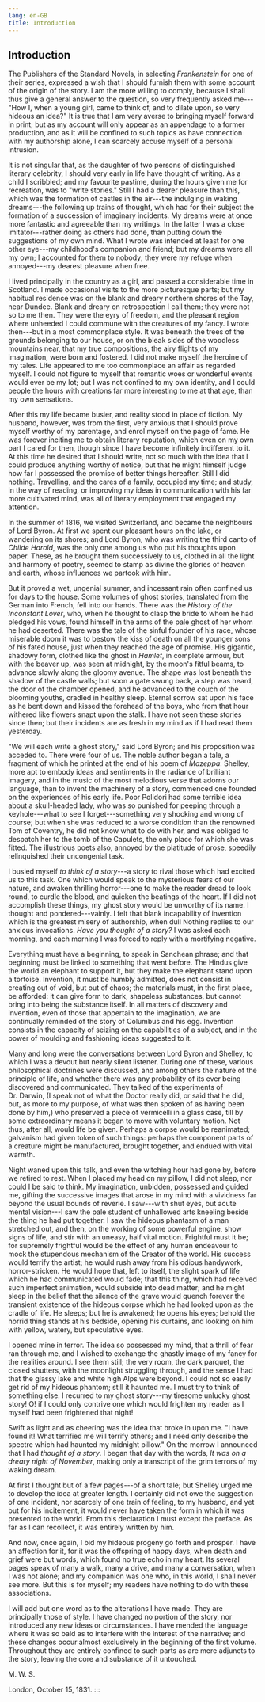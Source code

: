 ```yaml
---
lang: en-GB
title: Introduction
---
```


## Introduction 

The Publishers of the Standard Novels, in selecting *Frankenstein* for
one of their series, expressed a wish that I should furnish them with
some account of the origin of the story. I am the more willing to
comply, because I shall thus give a general answer to the question, so
very frequently asked me⁠---"How I, when a young girl, came to think of,
and to dilate upon, so very hideous an idea?" It is true that I am very
averse to bringing myself forward in print; but as my account will only
appear as an appendage to a former production, and as it will be
confined to such topics as have connection with my authorship alone, I
can scarcely accuse myself of a personal intrusion.

It is not singular that, as the daughter of two persons of distinguished
literary celebrity, I should very early in life have thought of writing.
As a child I scribbled; and my favourite pastime, during the hours given
me for recreation, was to "write stories." Still I had a dearer pleasure
than this, which was the formation of castles in the air⁠---the indulging
in waking dreams⁠---the following up trains of thought, which had for
their subject the formation of a succession of imaginary incidents. My
dreams were at once more fantastic and agreeable than my writings. In
the latter I was a close imitator⁠---rather doing as others had done,
than putting down the suggestions of my own mind. What I wrote was
intended at least for one other eye⁠---my childhood's companion and
friend; but my dreams were all my own; I accounted for them to nobody;
they were my refuge when annoyed⁠---my dearest pleasure when free.

I lived principally in the country as a girl, and passed a considerable
time in Scotland. I made occasional visits to the more picturesque
parts; but my habitual residence was on the blank and dreary northern
shores of the Tay, near Dundee. Blank and dreary on retrospection I call
them; they were not so to me then. They were the eyry of freedom, and
the pleasant region where unheeded I could commune with the creatures of
my fancy. I wrote then⁠---but in a most commonplace style. It was beneath
the trees of the grounds belonging to our house, or on the bleak sides
of the woodless mountains near, that my true compositions, the airy
flights of my imagination, were born and fostered. I did not make myself
the heroine of my tales. Life appeared to me too commonplace an affair
as regarded myself. I could not figure to myself that romantic woes or
wonderful events would ever be my lot; but I was not confined to my own
identity, and I could people the hours with creations far more
interesting to me at that age, than my own sensations.

After this my life became busier, and reality stood in place of fiction.
My husband, however, was from the first, very anxious that I should
prove myself worthy of my parentage, and enrol myself on the page of
fame. He was forever inciting me to obtain literary reputation, which
even on my own part I cared for then, though since I have become
infinitely indifferent to it. At this time he desired that I should
write, not so much with the idea that I could produce anything worthy of
notice, but that he might himself judge how far I possessed the promise
of better things hereafter. Still I did nothing. Travelling, and the
cares of a family, occupied my time; and study, in the way of reading,
or improving my ideas in communication with his far more cultivated
mind, was all of literary employment that engaged my attention.

In the summer of 1816, we visited Switzerland, and became the neighbours
of Lord Byron. At first we spent our pleasant hours on the lake, or
wandering on its shores; and Lord Byron, who was writing the third canto
of *Childe Harold*, was the only one among us who put his thoughts upon
paper. These, as he brought them successively to us, clothed in all the
light and harmony of poetry, seemed to stamp as divine the glories of
heaven and earth, whose influences we partook with him.

But it proved a wet, ungenial summer, and incessant rain often confined
us for days to the house. Some volumes of ghost stories, translated from
the German into French, fell into our hands. There was the *History of
the Inconstant Lover*, who, when he thought to clasp the bride to whom
he had pledged his vows, found himself in the arms of the pale ghost of
her whom he had deserted. There was the tale of the sinful founder of
his race, whose miserable doom it was to bestow the kiss of death on all
the younger sons of his fated house, just when they reached the age of
promise. His gigantic, shadowy form, clothed like the ghost in *Hamlet*,
in complete armour, but with the beaver up, was seen at midnight, by the
moon's fitful beams, to advance slowly along the gloomy avenue. The
shape was lost beneath the shadow of the castle walls; but soon a gate
swung back, a step was heard, the door of the chamber opened, and he
advanced to the couch of the blooming youths, cradled in healthy sleep.
Eternal sorrow sat upon his face as he bent down and kissed the forehead
of the boys, who from that hour withered like flowers snapt upon the
stalk. I have not seen these stories since then; but their incidents are
as fresh in my mind as if I had read them yesterday.

"We will each write a ghost story," said Lord Byron; and his proposition
was acceded to. There were four of us. The noble author began a tale, a
fragment of which he printed at the end of his poem of *Mazeppa*.
Shelley, more apt to embody ideas and sentiments in the radiance of
brilliant imagery, and in the music of the most melodious verse that
adorns our language, than to invent the machinery of a story, commenced
one founded on the experiences of his early life. Poor Polidori had some
terrible idea about a skull-headed lady, who was so punished for peeping
through a keyhole⁠---what to see I forget⁠---something very shocking and
wrong of course; but when she was reduced to a worse condition than the
renowned Tom of Coventry, he did not know what to do with her, and was
obliged to despatch her to the tomb of the Capulets, the only place for
which she was fitted. The illustrious poets also, annoyed by the
platitude of prose, speedily relinquished their uncongenial task.

I busied myself *to think of a story*⁠---a story to rival those which had
excited us to this task. One which would speak to the mysterious fears
of our nature, and awaken thrilling horror⁠---one to make the reader
dread to look round, to curdle the blood, and quicken the beatings of
the heart. If I did not accomplish these things, my ghost story would be
unworthy of its name. I thought and pondered⁠---vainly. I felt that blank
incapability of invention which is the greatest misery of authorship,
when dull Nothing replies to our anxious invocations. *Have you thought
of a story?* I was asked each morning, and each morning I was forced to
reply with a mortifying negative.

Everything must have a beginning, to speak in Sanchean phrase; and that
beginning must be linked to something that went before. The Hindus give
the world an elephant to support it, but they make the elephant stand
upon a tortoise. Invention, it must be humbly admitted, does not consist
in creating out of void, but out of chaos; the materials must, in the
first place, be afforded: it can give form to dark, shapeless
substances, but cannot bring into being the substance itself. In all
matters of discovery and invention, even of those that appertain to the
imagination, we are continually reminded of the story of Columbus and
his egg. Invention consists in the capacity of seizing on the
capabilities of a subject, and in the power of moulding and fashioning
ideas suggested to it.

Many and long were the conversations between Lord Byron and Shelley, to
which I was a devout but nearly silent listener. During one of these,
various philosophical doctrines were discussed, and among others the
nature of the principle of life, and whether there was any probability
of its ever being discovered and communicated. They talked of the
experiments of Dr. Darwin, (I speak not of what the Doctor really did,
or said that he did, but, as more to my purpose, of what was then spoken
of as having been done by him,) who preserved a piece of vermicelli in a
glass case, till by some extraordinary means it began to move with
voluntary motion. Not thus, after all, would life be given. Perhaps a
corpse would be reanimated; galvanism had given token of such things:
perhaps the component parts of a creature might be manufactured, brought
together, and endued with vital warmth.

Night waned upon this talk, and even the witching hour had gone by,
before we retired to rest. When I placed my head on my pillow, I did not
sleep, nor could I be said to think. My imagination, unbidden, possessed
and guided me, gifting the successive images that arose in my mind with
a vividness far beyond the usual bounds of reverie. I saw⁠---with shut
eyes, but acute mental vision⁠---I saw the pale student of unhallowed
arts kneeling beside the thing he had put together. I saw the hideous
phantasm of a man stretched out, and then, on the working of some
powerful engine, show signs of life, and stir with an uneasy, half vital
motion. Frightful must it be; for supremely frightful would be the
effect of any human endeavour to mock the stupendous mechanism of the
Creator of the world. His success would terrify the artist; he would
rush away from his odious handywork, horror-stricken. He would hope
that, left to itself, the slight spark of life which he had communicated
would fade; that this thing, which had received such imperfect
animation, would subside into dead matter; and he might sleep in the
belief that the silence of the grave would quench forever the transient
existence of the hideous corpse which he had looked upon as the cradle
of life. He sleeps; but he is awakened; he opens his eyes; behold the
horrid thing stands at his bedside, opening his curtains, and looking on
him with yellow, watery, but speculative eyes.

I opened mine in terror. The idea so possessed my mind, that a thrill of
fear ran through me, and I wished to exchange the ghastly image of my
fancy for the realities around. I see them still; the very room, the
dark parquet, the closed shutters, with the moonlight struggling
through, and the sense I had that the glassy lake and white high Alps
were beyond. I could not so easily get rid of my hideous phantom; still
it haunted me. I must try to think of something else. I recurred to my
ghost story⁠---my tiresome unlucky ghost story! O! if I could only
contrive one which would frighten my reader as I myself had been
frightened that night!

Swift as light and as cheering was the idea that broke in upon me. "I
have found it! What terrified me will terrify others; and I need only
describe the spectre which had haunted my midnight pillow." On the
morrow I announced that I had *thought of a story*. I began that day
with the words, *It was on a dreary night of November*, making only a
transcript of the grim terrors of my waking dream.

At first I thought but of a few pages⁠---of a short tale; but Shelley
urged me to develop the idea at greater length. I certainly did not owe
the suggestion of one incident, nor scarcely of one train of feeling, to
my husband, and yet but for his incitement, it would never have taken
the form in which it was presented to the world. From this declaration I
must except the preface. As far as I can recollect, it was entirely
written by him.

And now, once again, I bid my hideous progeny go forth and prosper. I
have an affection for it, for it was the offspring of happy days, when
death and grief were but words, which found no true echo in my heart.
Its several pages speak of many a walk, many a drive, and many a
conversation, when I was not alone; and my companion was one who, in
this world, I shall never see more. But this is for myself; my readers
have nothing to do with these associations.

I will add but one word as to the alterations I have made. They are
principally those of style. I have changed no portion of the story, nor
introduced any new ideas or circumstances. I have mended the language
where it was so bald as to interfere with the interest of the narrative;
and these changes occur almost exclusively in the beginning of the first
volume. Throughout they are entirely confined to such parts as are mere
adjuncts to the story, leaving the core and substance of it untouched.

M. W. S.

London, October 15, 1831.
:::
